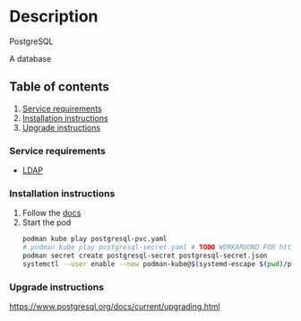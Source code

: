 # Description

PostgreSQL

A database

## Table of contents

1. [Service requirements](#service-requirements)
2. [Installation instructions](#installation-instructions)
3. [Upgrade instructions](#upgrade-instructions)

### Service requirements

- [LDAP](../ldap/README.md)

### Installation instructions

1. Follow the [docs](https://www.postgresql.org/docs/current/app-initdb.html)
2. Start the pod
   ```bash
   podman kube play postgresql-pvc.yaml
   # podman kube play postgresql-secret.yaml # TODO WORKAROUND FOR https://github.com/containers/podman/issues/16269
   podman secret create postgresql-secret postgresql-secret.json
   systemctl --user enable --now podman-kube@$(systemd-escape $(pwd)/postgresql-pod.yaml).service
   ```

### Upgrade instructions

https://www.postgresql.org/docs/current/upgrading.html
